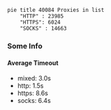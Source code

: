 
```mermaid
pie title 40084 Proxies in list
    "HTTP" : 23985
    "HTTPS": 6024
    "SOCKS" : 14663
```

### Some Info
#### Average Timeout

- mixed: 3.0s
- http: 1.5s
- https: 8.6s
- socks: 6.4s